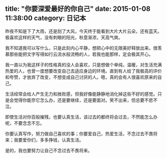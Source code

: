 title: "你要深爱最好的你自己"
date: 2015-01-08 11:38:00
category: 日记本
---
昨夜不知是下了大雨，还是刮了大风，今天终于能看到大片大片云朵，还有蓝天。极喜欢这样的天气，没有刺眼的阳光，秋意渐浓，天高气爽。

我不知道我可以写什么，只是此刻内心平静，想把心中的无限美好释放出来。很羡慕那些能把文字写得如行云流水般流畅的人，若我也能那样，定会极其开心。

我一直以为我这样子的性格真的没人会喜欢，只是想做个单纯，温暖，对生活充满热爱的人，也曾一度想要改变自己去适应身边的环境。直到有人给了我极高的评价和夸赞，才放弃了改变，不想变成自己讨厌的人。嗯，真的会有人很喜欢原来的自己。

生活经常会给人产生无力和挫败感，但我好像能静静地消化掉这些不好的感觉。只是会觉得你能奈它怎么办，还是要继续，还是要面对。笑不出来，但总要不悲不泣。


即使生活对你百般摧残，也要认真生活，该过去的都终将会过去，不然能怎么办呢，不要念念不忘。

你要认真写作，努力做自己喜欢的事；你要爱自己，热爱生活，不念过去不畏将来；我要爱你们，多多挣钱，认真生活。

是的，我也要努力让自己不念过去不畏将来。 
